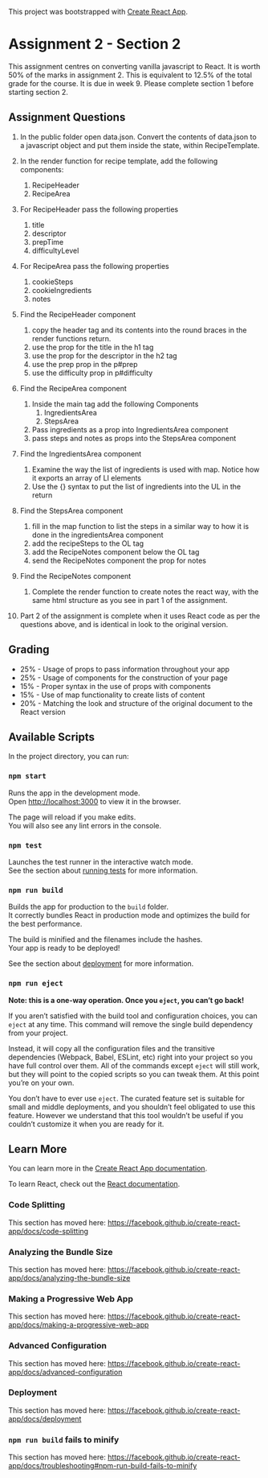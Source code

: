 This project was bootstrapped with [Create React App](https://github.com/facebook/create-react-app).

#  Assignment 2 - Section 2

This assignment centres on converting vanilla javascript to React.  It is worth 50% of the marks in assignment 2.  This is equivalent to 12.5% of the total grade for the course.  It is due in week 9.  Please complete section 1 before starting section 2.

## Assignment Questions

1. In the public folder open data.json.  Convert the contents of data.json to a javascript object and put them inside the state, within RecipeTemplate.

2. In the render function for recipe template, add the following components:
    1. RecipeHeader
    2. RecipeArea

3. For RecipeHeader pass the following properties
    1. title
    2. descriptor
    3. prepTime
    4. difficultyLevel

4. For RecipeArea pass the following properties
    1. cookieSteps
    2. cookieIngredients
    3. notes

5. Find the RecipeHeader component
    1. copy the header tag and its contents into the round braces in the render functions return.
    2. use the prop for the title in the h1 tag
    3. use the prop for the descriptor in the h2 tag
    4. use the prep prop in the p#prep
    5. use the difficulty prop in p#difficulty

6. Find the RecipeArea component
    1. Inside the main tag add the following Components
        1. IngredientsArea
        2. StepsArea
    2. Pass ingredients as a prop into IngredientsArea component
    3. pass steps and notes as props into the StepsArea component

7. Find the IngredientsArea component
    1. Examine the way the list of ingredients is used with map.  Notice how it exports an array of LI elements
    2. Use the {} syntax to put the list of ingredients into the UL in the return

8. Find the StepsArea component
    1. fill in the map function to list the steps in a similar way to how it is done in the ingredientsArea component
    2. add the recipeSteps to the OL tag
    3. add the RecipeNotes component below the OL tag
    4. send the RecipeNotes component the prop for notes

9. Find the RecipeNotes component
    1. Complete the render function to create notes the react way, with the same html structure as you see in part 1 of the assignment.

10. Part 2 of the assignment is complete when it uses React code as per the questions above, and is identical in look to the original version.

## Grading

* 25% - Usage of props to pass information throughout your app
* 25% - Usage of components for the construction of your page
* 15% - Proper syntax in the use of props with components
* 15% - Use of map functionality to create lists of content
* 20% - Matching the look and structure of the original document to the React version

## Available Scripts

In the project directory, you can run:

### `npm start`

Runs the app in the development mode.<br />
Open [http://localhost:3000](http://localhost:3000) to view it in the browser.

The page will reload if you make edits.<br />
You will also see any lint errors in the console.

### `npm test`

Launches the test runner in the interactive watch mode.<br />
See the section about [running tests](https://facebook.github.io/create-react-app/docs/running-tests) for more information.

### `npm run build`

Builds the app for production to the `build` folder.<br />
It correctly bundles React in production mode and optimizes the build for the best performance.

The build is minified and the filenames include the hashes.<br />
Your app is ready to be deployed!

See the section about [deployment](https://facebook.github.io/create-react-app/docs/deployment) for more information.

### `npm run eject`

**Note: this is a one-way operation. Once you `eject`, you can’t go back!**

If you aren’t satisfied with the build tool and configuration choices, you can `eject` at any time. This command will remove the single build dependency from your project.

Instead, it will copy all the configuration files and the transitive dependencies (Webpack, Babel, ESLint, etc) right into your project so you have full control over them. All of the commands except `eject` will still work, but they will point to the copied scripts so you can tweak them. At this point you’re on your own.

You don’t have to ever use `eject`. The curated feature set is suitable for small and middle deployments, and you shouldn’t feel obligated to use this feature. However we understand that this tool wouldn’t be useful if you couldn’t customize it when you are ready for it.

## Learn More

You can learn more in the [Create React App documentation](https://facebook.github.io/create-react-app/docs/getting-started).

To learn React, check out the [React documentation](https://reactjs.org/).

### Code Splitting

This section has moved here: https://facebook.github.io/create-react-app/docs/code-splitting

### Analyzing the Bundle Size

This section has moved here: https://facebook.github.io/create-react-app/docs/analyzing-the-bundle-size

### Making a Progressive Web App

This section has moved here: https://facebook.github.io/create-react-app/docs/making-a-progressive-web-app

### Advanced Configuration

This section has moved here: https://facebook.github.io/create-react-app/docs/advanced-configuration

### Deployment

This section has moved here: https://facebook.github.io/create-react-app/docs/deployment

### `npm run build` fails to minify

This section has moved here: https://facebook.github.io/create-react-app/docs/troubleshooting#npm-run-build-fails-to-minify
